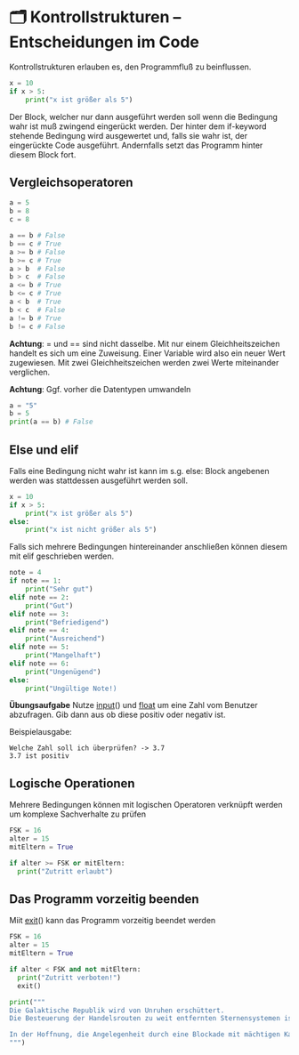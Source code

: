 # 🗂️ Kontrollstrukturen – Entscheidungen im Code
Kontrollstrukturen erlauben es, den Programmfluß zu beinflussen.

```python
x = 10
if x > 5:
    print("x ist größer als 5")
```    

Der Block, welcher nur dann ausgeführt werden soll wenn die Bedingung wahr ist muß zwingend eingerückt werden. 
Der hinter dem if-keyword stehende Bedingung wird ausgewertet und, falls sie wahr ist, der eingerückte Code ausgeführt. Andernfalls setzt das Programm hinter diesem Block fort. 

## Vergleichsoperatoren
```python
a = 5
b = 8
c = 8

a == b # False
b == c # True
a >= b # False
b >= c # True
a > b  # False
b > c  # False
a <= b # True
b <= c # True
a < b  # True
b < c  # False
a != b # True
b != c # False
```

**Achtung**: = und == sind nicht dasselbe. Mit nur einem Gleichheitszeichen handelt es sich um eine Zuweisung. Einer Variable wird also ein neuer Wert zugewiesen. Mit zwei Gleichheitszeichen werden zwei Werte miteinander verglichen.

**Achtung**: Ggf. vorher die Datentypen umwandeln
```python
a = "5"
b = 5
print(a == b) # False
```

## Else und elif

Falls eine Bedingung nicht wahr ist kann im s.g. else: Block angebenen werden was stattdessen ausgeführt werden soll.
```python
x = 10
if x > 5:
    print("x ist größer als 5")
else:
    print("x ist nicht größer als 5")    
```    

Falls sich mehrere Bedingungen hintereinander anschließen können diesem mit elif geschrieben werden.
```python
note = 4
if note == 1:
    print("Sehr gut")
elif note == 2:
    print("Gut")
elif note == 3:
    print("Befriedigend")    
elif note == 4:
    print("Ausreichend")    
elif note == 5:
    print("Mangelhaft")    
elif note == 6:
    print("Ungenügend")    
else:
    print("Ungültige Note!)    
```    

 **Übungsaufgabe**
 Nutze [input](https://www.w3schools.com/python/ref_func_input.asp)() und [float](https://www.w3schools.com/python/ref_func_float.asp) um eine Zahl vom Benutzer abzufragen. Gib dann aus ob diese positiv oder negativ ist. 

Beispielausgabe:

    Welche Zahl soll ich überprüfen? -> 3.7
    3.7 ist positiv

##  Logische Operationen
Mehrere Bedingungen können mit logischen Operatoren verknüpft werden um komplexe Sachverhalte zu prüfen
```python
FSK = 16
alter = 15
mitEltern = True

if alter >= FSK or mitEltern:
  print("Zutritt erlaubt")
```

## Das Programm vorzeitig beenden
Miit [exit](https://www.w3schools.com/c/ref_stdlib_exit.php)() kann das Programm vorzeitig beendet werden
```python
FSK = 16
alter = 15
mitEltern = True

if alter < FSK and not mitEltern:
  print("Zutritt verboten!")
  exit()

print("""
Die Galaktische Republik wird von Unruhen erschüttert. 
Die Besteuerung der Handelsrouten zu weit entfernten Sternensystemen ist der Auslöser.

In der Hoffnung, die Angelegenheit durch eine Blockade mit mächtigen Kampfschiffen zu beseitigen, hat die unersättliche Handelsföderation jeglichen Transport zu dem kleinen Planeten Naboo eingestellt.
""")
```

